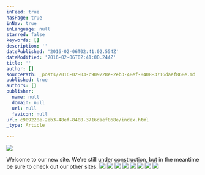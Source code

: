 ```yaml
---
inFeed: true
hasPage: true
inNav: true
inLanguage: null
starred: false
keywords: []
description: ''
datePublished: '2016-02-06T02:41:02.554Z'
dateModified: '2016-02-06T02:41:00.244Z'
title: ''
author: []
sourcePath: _posts/2016-02-03-c909228e-2eb3-48ef-8408-3716daef868e.md
published: true
authors: []
publisher:
  name: null
  domain: null
  url: null
  favicon: null
url: c909228e-2eb3-48ef-8408-3716daef868e/index.html
_type: Article

---
```

![](https://s3-us-west-2.amazonaws.com/the-grid-img/p/64b7d99deb9fac8d56201ee0295f59d4753f1b2d.jpg)

Welcome to our new site.  We're still under construction, but in the meantime be sure to check out our other sites.
![](https://s3-us-west-2.amazonaws.com/the-grid-img/p/f8dd52603e8a32789341d3d6a63417cb3a772ab1.jpg)
![](https://s3-us-west-2.amazonaws.com/the-grid-img/p/72a8d5064074f1a86e8b4e47b079e0984acd695e.png)
![](https://s3-us-west-2.amazonaws.com/the-grid-img/p/d0e9c3523423be9f35ea5d92d4a861483baece54.png)
![](https://s3-us-west-2.amazonaws.com/the-grid-img/p/87ac0d7f13cf9cde6ee9b56659ef15c88603b00c.png)
![](https://s3-us-west-2.amazonaws.com/the-grid-img/p/e35e393d0de0a397fb9b827551d2b4b09f81918b.png)
![](https://s3-us-west-2.amazonaws.com/the-grid-img/p/15f43c175ca20e46d5b9ad7097ecb26ce7759b3b.png)
![](https://s3-us-west-2.amazonaws.com/the-grid-img/p/8f0df4363da2b3ce7d42594feb02b5562401e346.jpg)
![](https://s3-us-west-2.amazonaws.com/the-grid-img/p/032e7ea0aa324cf27c1e57a070baa62d2dabccf0.png)